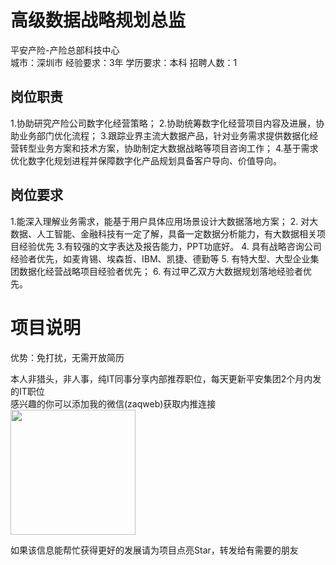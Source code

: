 # 高级数据战略规划总监
平安产险-产险总部科技中心  
城市：深圳市 经验要求：3年 学历要求：本科  招聘人数：1

## 岗位职责
1.协助研究产险公司数字化经营策略； 
 2.协助统筹数字化经营项目内容及进展，协助业务部门优化流程； 
 3.跟踪业界主流大数据产品，针对业务需求提供数据化经营转型业务方案和技术方案，协助制定大数据战略等项目咨询工作；
 4.基于需求优化数字化规划进程并保障数字化产品规划具备客户导向、价值导向。

## 岗位要求
1.能深入理解业务需求，能基于用户具体应用场景设计大数据落地方案；
 2. 对大数据、人工智能、金融科技有一定了解，具备一定数据分析能力，有大数据相关项目经验优先
 3.有较强的文字表达及报告能力，PPT功底好。
 4. 具有战略咨询公司经验者优先，如麦肯锡、埃森哲、IBM、凯捷、德勤等
 5. 有特大型、大型企业集团数据化经营战略项目经验者优先；
 6. 有过甲乙双方大数据规划落地经验者优先。

# 项目说明

优势：免打扰，无需开放简历

本人非猎头，非人事，纯IT同事分享内部推荐职位，每天更新平安集团2个月内发的IT职位  
感兴趣的你可以添加我的微信(zaqweb)获取内推连接  
<img src="https://github.com/zaqweb/PA-IT-JOBS/blob/master/WechatICode.jpeg"  height="200" width="200">

如果该信息能帮忙获得更好的发展请为项目点亮Star，转发给有需要的朋友




